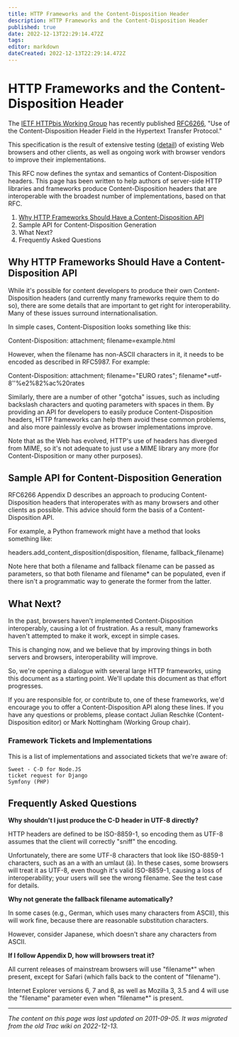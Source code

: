 ```yaml
---
title: HTTP Frameworks and the Content-Disposition Header
description: HTTP Frameworks and the Content-Disposition Header
published: true
date: 2022-12-13T22:29:14.472Z
tags: 
editor: markdown
dateCreated: 2022-12-13T22:29:14.472Z
---
```


# HTTP Frameworks and the Content-Disposition Header

The [IETF HTTPbis Working Group](/group/httpbis) has recently published [RFC6266](http://tools.ietf.org/html/rfc6266), "Use of the Content-Disposition Header Field in the Hypertext Transfer Protocol."

This specification is the result of extensive testing ([detail](http://greenbytes.de/tech/tc2231/)) of existing Web browsers and other clients, as well as ongoing work with browser vendors to improve their implementations.

This RFC now defines the syntax and semantics of Content-Disposition headers. This page has been written to help authors of server-side HTTP libraries and frameworks produce Content-Disposition headers that are interoperable with the broadest number of implementations, based on that RFC.

1. [Why HTTP Frameworks Should Have a Content-Disposition API](#Why-HTTP-Frameworks-Should-Have-a-Content-Disposition-API)
2. Sample API for Content-Disposition Generation
3. What Next?
4. Frequently Asked Questions

## Why HTTP Frameworks Should Have a Content-Disposition API

While it's possible for content developers to produce their own Content-Disposition headers (and currently many frameworks require them to do so), there are some details that are important to get right for interoperability. Many of these issues surround internationalisation.

In simple cases, Content-Disposition looks something like this:

Content-Disposition: attachment; filename=example.html

However, when the filename has non-ASCII characters in it, it needs to be encoded as described in RFC5987. For example:

Content-Disposition: attachment;
                     filename="EURO rates";
                     filename*=utf-8''%e2%82%ac%20rates

Similarly, there are a number of other "gotcha" issues, such as including backslash characters and quoting parameters with spaces in them. By providing an API for developers to easily produce Content-Disposition headers, HTTP frameworks can help them avoid these common problems, and also more painlessly evolve as browser implementations improve.

Note that as the Web has evolved, HTTP's use of headers has diverged from MIME, so it's not adequate to just use a MIME library any more (for Content-Disposition or many other purposes).
## Sample API for Content-Disposition Generation

​RFC6266 Appendix D describes an approach to producing Content-Disposition headers that interoperates with as many browsers and other clients as possible. This advice should form the basis of a Content-Disposition API.

For example, a Python framework might have a method that looks something like:

headers.add_content_disposition(disposition, filename, fallback_filename)

Note here that both a filename and fallback filename can be passed as parameters, so that both filename and filename* can be populated, even if there isn't a programmatic way to generate the former from the latter.
## What Next?

In the past, browsers haven't implemented Content-Disposition interoperably, causing a lot of frustration. As a result, many frameworks haven't attempted to make it work, except in simple cases.

This is changing now, and we believe that by improving things in both servers and browsers, interoperability will improve.

So, we're opening a dialogue with several large HTTP frameworks, using this document as a starting point. We'll update this document as that effort progresses.

If you are responsible for, or contribute to, one of these frameworks, we'd encourage you to offer a Content-Disposition API along these lines. If you have any questions or problems, please contact Julian Reschke (Content-Disposition editor) or Mark Nottingham (Working Group chair).
### Framework Tickets and Implementations

This is a list of implementations and associated tickets that we're aware of:

    ​Sweet - C-D for Node.JS
    ​ticket request for Django
    ​Symfony (PHP) 

## Frequently Asked Questions
**Why shouldn't I just produce the C-D header in UTF-8 directly?**

HTTP headers are defined to be ISO-8859-1, so encoding them as UTF-8 assumes that the client will correctly "sniff" the encoding.

Unfortunately, there are some UTF-8 characters that look like ISO-8859-1 characters, such as an a with an umlaut (ä). In these cases, some browsers will treat it as UTF-8, even though it's valid ISO-8859-1, causing a loss of interoperability; your users will see the wrong filename. See ​the test case for details.

**Why not generate the fallback filename automatically?**

In some cases (e.g., German, which uses many characters from ASCII), this will work fine, because there are reasonable substitution characters.

However, consider Japanese, which doesn't share any characters from ASCII.

**If I follow Appendix D, how will browsers treat it?**

All current releases of mainstream browsers will use "filename*" when present, except for Safari (which falls back to the content of "filename").

Internet Explorer versions 6, 7 and 8, as well as Mozilla 3, 3.5 and 4 will use the "filename" parameter even when "filename*" is present.


---
*The content on this page was last updated on 2011-09-05. It was migrated from the old Trac wiki on 2022-12-13.*
